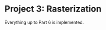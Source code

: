 # Project 3: Rasterization

Everything up to Part 6 is implemented.

[//]: # ()
[//]: # (461: 1% — 561: ½% — smooth shading with vertex normals)

[//]: # (461: 3% — 561: 1% — render ellipsoids)